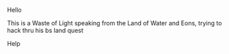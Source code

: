 Hello

This is a Waste of Light speaking from the Land of Water and Eons, trying to hack thru his bs land quest

Help
